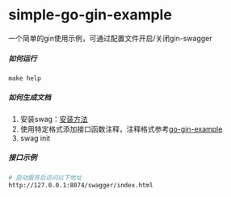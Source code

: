 # simple-go-gin-example
一个简单的gin使用示例，可通过配置文件开启/关闭gin-swagger

##### 如何运行
`make help`

##### 如何生成文档
1. 安装swag：[安装方法](https://github.com/swaggo/swag)
2. 使用特定格式添加接口函数注释，注释格式参考[go-gin-example](https://github.com/eddycjy/go-gin-example)
3. swag init

##### 接口示例
```bash 
# 启动服务后访问以下地址
http://127.0.0.1:8074/swagger/index.html
```
